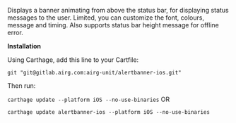 Displays a banner animating from above the status bar, for displaying status messages to the user. Limited, you can customize the font, colours, message and timing. Also supports status bar height message for offline error.

**Installation**

Using Carthage, add this line to your Cartfile:

`git "git@gitlab.airg.com:airg-unit/alertbanner-ios.git"`

Then run:

`carthage update --platform iOS --no-use-binaries` OR

`carthage update alertbanner-ios --platform iOS --no-use-binaries`